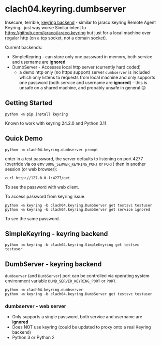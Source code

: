 # clach04.keyring.dumbserver

Insecure, terrible, [keyring backend](https://github.com/jaraco/keyring) - similar to jaraco.keyring Remote Agent Keyring.. just way worse
Similar intent to https://github.com/jaraco/jaraco.keyring but just for a local machine over regular http (on a tcp socket, not a domain socket).

Current backends:

  * SimpleKeyring - can store only one password in memory, both service and username are **ignored**
  * DumbServer - Accesses local http server (currently hard coded)
      * a demo http only (no https support) server `dumbserver` is included which only listens to requests from local machine and only supports one password (both service and username are **ignored**) - this is unsafe on a shared machine, and probably unsafe in general 😉


## Getting Started

    python -m pip install keyring

Known to work with keyring 24.2.0 and Python 3.11

## Quick Demo

    python -m clach04.keyring.dumbserver prompt

enter in a test password, the server defaults to listening on port 4277 (override via os env `DUMB_SERVER_KEYRING_PORT` or `PORT`) then in another session (or web browser):

    curl http://127.0.0.1:4277/get

To see the password with web client.

To access password from keyring issue:

    python -m keyring -b clach04.keyring.DumbServer get testsvc testuser
    python -m keyring -b clach04.keyring.DumbServer get service ignored

To see the same password.

## SimpleKeyring - keyring backend

    python -m keyring -b clach04.keyring.SimpleKeyring get testsvc testuser

## DumbServer - keyring backend

`dumbserver` (and `DumbServer`) port can be controlled via operating system environment variable `DUMB_SERVER_KEYRING_PORT` or `PORT`.

    python -m clach04.keyring.dumbserver
    python -m keyring -b clach04.keyring.DumbServer get testsvc testuser

### dumbserver - web server

  * Only supports a single password, both service and username are **ignored**
  * Does NOT use keyring (could be updated to proxy onto a real Keyring backend)
  * Python 3 or Python 2
